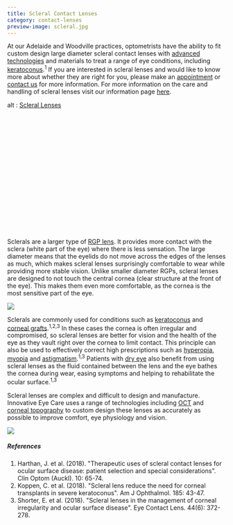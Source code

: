 ```yaml
---
title: Scleral Contact Lenses
category: contact-lenses
preview-image: scleral.jpg
---
```

<div class="employee-heading">
<p>At our Adelaide and Woodville practices, optometrists have the ability to fit custom design large diameter scleral contact lenses with <a href="/what-we-do/oct">advanced technologies</a> and materials to treat a range of eye conditions, including <a href="/what-we-do/keratoconus">keratoconus</a>.<sup>1</sup> If you are interested in scleral lenses and would like to know more about whether they are right for you, please make an <a href="/what-we-do/eye-exam">appointment</a> or <a href="/contact">contact us</a> for more information. For more information on the care and handling of scleral lenses visit our information page <a href="https://innovativeeyecare.com.au/what-we-do/scleral-contact-lenses/">here</a>.</p>
</div>

<div class="myWrapper" style="position: relative; padding-bottom: 56.25%; height: 0;"><!--\\\\[if IE]><iframe frameborder="0" type="text/html" src="https://2689-2347.captiv8online.com/animations/embed/one/scleral-lenses?player_width=100%&player_height=100%&site_company_language=34&autostart=false" width="100%" height="100%" style="position:absolute;top:0;left:0;width:100%;height:100%;"></iframe><!\\\\[endif]--><!--\\\\[if !IE]> <--><object data="https://2689-2347.captiv8online.com/animations/embed/one/scleral-lenses?player_width=100%&player_height=100%&site_company_language=34&autostart=false" type="text/html" width="100%" height="100%" style="position:absolute;top:0;left:0;width:100%;height:100%;">  alt : <a href="https://2689-2347.captiv8online.com/animations/embed/one/scleral-lenses?player_width=100%&player_height=100%&site_company_language=34&autostart=false">Scleral Lenses</a></object><!--> <!\\\\[endif]--></div>

<br>

Sclerals are a larger type of [RGP lens](/what-we-do/gas-permeable-contact-lenses). It provides more contact with the sclera (white part of the eye) where there is less sensation. The large diameter means that the eyelids do not move across the edges of the lenses as much, which makes scleral lenses surprisingly comfortable to wear while providing more stable vision. Unlike smaller diameter RGPs, scleral lenses are designed to not touch the central cornea (clear structure at the front of the eye). This makes them even more comfortable, as the cornea is the most sensitive part of the eye.

![](/uploads/scleral-oct-background.jpg)

Sclerals are commonly used for conditions such as [keratoconus](/what-we-do/keratoconus) and [corneal grafts](/what-we-do/corneal-grafts).<sup>1,2,3</sup> In these cases the cornea is often irregular and compromised, so scleral lenses are better for vision and the health of the eye as they vault right over the cornea to limit contact. This principle can also be used to effectively correct high prescriptions such as [hyperopia](/what-we-do/hyperopia), [myopia](/what-we-do/myopia) and [astigmatism](/what-we-do/astigmatism).<sup>1,3</sup> Patients with [dry eye](/what-we-do/dry-eye-disease) also benefit from using scleral lenses as the fluid contained between the lens and the eye bathes the cornea during wear, easing symptoms and helping to rehabilitate the ocular surface.<sup>1,3</sup>

Scleral lenses are complex and difficult to design and manufacture. Innovative Eye Care uses a range of technologies including [OCT](/what-we-do/oct) and [corneal topography](/what-we-do/corneal-topography) to custom design these lenses as accurately as possible to improve comfort, eye physiology and vision.

![](/uploads/scleral-5.jpg)

##### References

1. Harthan, J. et al. (2018). "Therapeutic uses of scleral contact lenses for ocular surface disease: patient selection and special considerations". Clin Optom (Auckl). 10: 65-74. 
2. Koppen, C. et al. (2018). "Scleral lens reduce the need for corneal transplants in severe keratoconus". Am J Ophthalmol. 185: 43-47. 
3. Shorter, E. et al. (2018). "Scleral lenses in the management of corneal irregularity and ocular surface disease". Eye Contact Lens. 44(6): 372-278.

